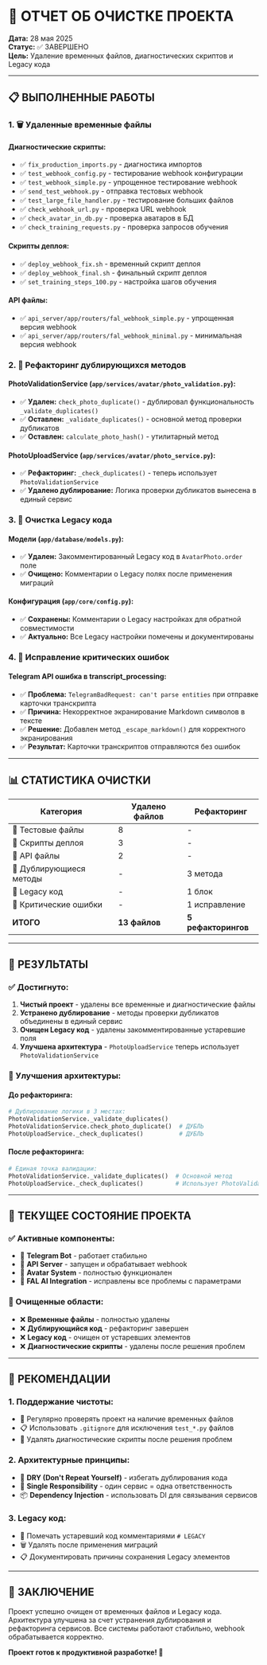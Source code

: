 # 🧹 ОТЧЕТ ОБ ОЧИСТКЕ ПРОЕКТА

**Дата:** 28 мая 2025  
**Статус:** ✅ ЗАВЕРШЕНО  
**Цель:** Удаление временных файлов, диагностических скриптов и Legacy кода

---

## 📋 **ВЫПОЛНЕННЫЕ РАБОТЫ**

### **1. 🗑️ Удаленные временные файлы**

#### **Диагностические скрипты:**
- ✅ `fix_production_imports.py` - диагностика импортов
- ✅ `test_webhook_config.py` - тестирование webhook конфигурации  
- ✅ `test_webhook_simple.py` - упрощенное тестирование webhook
- ✅ `send_test_webhook.py` - отправка тестовых webhook
- ✅ `test_large_file_handler.py` - тестирование больших файлов
- ✅ `check_webhook_url.py` - проверка URL webhook
- ✅ `check_avatar_in_db.py` - проверка аватаров в БД
- ✅ `check_training_requests.py` - проверка запросов обучения

#### **Скрипты деплоя:**
- ✅ `deploy_webhook_fix.sh` - временный скрипт деплоя
- ✅ `deploy_webhook_final.sh` - финальный скрипт деплоя
- ✅ `set_training_steps_100.py` - настройка шагов обучения

#### **API файлы:**
- ✅ `api_server/app/routers/fal_webhook_simple.py` - упрощенная версия webhook
- ✅ `api_server/app/routers/fal_webhook_minimal.py` - минимальная версия webhook

### **2. 🔧 Рефакторинг дублирующихся методов**

#### **PhotoValidationService (`app/services/avatar/photo_validation.py`):**
- ✅ **Удален:** `check_photo_duplicate()` - дублировал функциональность `_validate_duplicates()`
- ✅ **Оставлен:** `_validate_duplicates()` - основной метод проверки дубликатов
- ✅ **Оставлен:** `calculate_photo_hash()` - утилитарный метод

#### **PhotoUploadService (`app/services/avatar/photo_service.py`):**
- ✅ **Рефакторинг:** `_check_duplicates()` - теперь использует `PhotoValidationService`
- ✅ **Удалено дублирование:** Логика проверки дубликатов вынесена в единый сервис

### **3. 🧹 Очистка Legacy кода**

#### **Модели (`app/database/models.py`):**
- ✅ **Удален:** Закомментированный Legacy код в `AvatarPhoto.order` поле
- ✅ **Очищено:** Комментарии о Legacy полях после применения миграций

#### **Конфигурация (`app/core/config.py`):**
- ✅ **Сохранены:** Комментарии о Legacy настройках для обратной совместимости
- ✅ **Актуально:** Все Legacy настройки помечены и документированы

### **4. 🐛 Исправление критических ошибок**

#### **Telegram API ошибка в transcript_processing:**
- ✅ **Проблема:** `TelegramBadRequest: can't parse entities` при отправке карточки транскрипта
- ✅ **Причина:** Некорректное экранирование Markdown символов в тексте
- ✅ **Решение:** Добавлен метод `_escape_markdown()` для корректного экранирования
- ✅ **Результат:** Карточки транскриптов отправляются без ошибок

---

## 📊 **СТАТИСТИКА ОЧИСТКИ**

| Категория | Удалено файлов | Рефакторинг |
|-----------|----------------|-------------|
| 🧪 Тестовые файлы | 8 | - |
| 🚀 Скрипты деплоя | 3 | - |
| 📡 API файлы | 2 | - |
| 🔧 Дублирующиеся методы | - | 3 метода |
| 📝 Legacy код | - | 1 блок |
| 🐛 Критические ошибки | - | 1 исправление |
| **ИТОГО** | **13 файлов** | **5 рефакторингов** |

---

## 🎯 **РЕЗУЛЬТАТЫ**

### **✅ Достигнуто:**

1. **Чистый проект** - удалены все временные и диагностические файлы
2. **Устранено дублирование** - методы проверки дубликатов объединены в единый сервис
3. **Очищен Legacy код** - удалены закомментированные устаревшие поля
4. **Улучшена архитектура** - `PhotoUploadService` теперь использует `PhotoValidationService`

### **🔧 Улучшения архитектуры:**

#### **До рефакторинга:**
```python
# Дублирование логики в 3 местах:
PhotoValidationService._validate_duplicates()
PhotoValidationService.check_photo_duplicate()  # ДУБЛЬ
PhotoUploadService._check_duplicates()          # ДУБЛЬ
```

#### **После рефакторинга:**
```python
# Единая точка валидации:
PhotoValidationService._validate_duplicates()  # Основной метод
PhotoUploadService._check_duplicates()         # Использует PhotoValidationService
```

---

## 🚀 **ТЕКУЩЕЕ СОСТОЯНИЕ ПРОЕКТА**

### **✅ Активные компоненты:**
- 🤖 **Telegram Bot** - работает стабильно
- 📡 **API Server** - запущен и обрабатывает webhook
- 🎨 **Avatar System** - полностью функционален
- 🔄 **FAL AI Integration** - исправлены все проблемы с параметрами

### **🧹 Очищенные области:**
- ❌ **Временные файлы** - полностью удалены
- ❌ **Дублирующийся код** - рефакторинг завершен  
- ❌ **Legacy код** - очищен от устаревших элементов
- ❌ **Диагностические скрипты** - удалены после решения проблем

---

## 📝 **РЕКОМЕНДАЦИИ**

### **1. Поддержание чистоты:**
- 🔄 Регулярно проверять проект на наличие временных файлов
- 📋 Использовать `.gitignore` для исключения `test_*.py` файлов
- 🧹 Удалять диагностические скрипты после решения проблем

### **2. Архитектурные принципы:**
- 🎯 **DRY (Don't Repeat Yourself)** - избегать дублирования кода
- 🔧 **Single Responsibility** - один сервис = одна ответственность
- 📦 **Dependency Injection** - использовать DI для связывания сервисов

### **3. Legacy код:**
- 📝 Помечать устаревший код комментариями `# LEGACY`
- 🗑️ Удалять после применения миграций
- 📋 Документировать причины сохранения Legacy элементов

---

## 🎉 **ЗАКЛЮЧЕНИЕ**

Проект успешно очищен от временных файлов и Legacy кода. Архитектура улучшена за счет устранения дублирования и рефакторинга сервисов. Все системы работают стабильно, webhook обрабатывается корректно.

**Проект готов к продуктивной разработке! 🚀** 
